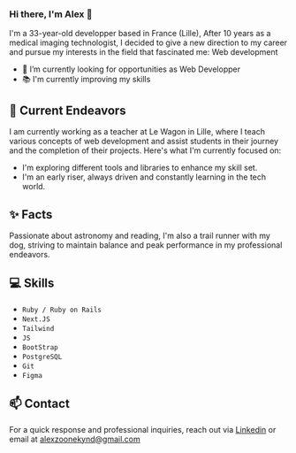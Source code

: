 ###  Hi there, I'm Alex 👋

I'm a 33-year-old developper based in France (Lille), After 10 years as a medical imaging technologist, I decided to give a new direction to my career and pursue my interests in the field that fascinated me: Web development

- 🔭 I’m currently looking for opportunities as Web Developper
- 📚 I'm currently improving my skills

## 🔭 Current Endeavors

I am currently working as a teacher at Le Wagon in Lille, where I teach various concepts of web development and assist students in their journey and the completion of their projects. Here's what I'm currently focused on: 

- I'm exploring different tools and libraries to enhance my skill set.
- I'm an early riser, always driven and constantly learning in the tech world.

## ✨ Facts

Passionate about astronomy and reading, I'm also a trail runner with my dog, striving to maintain balance and peak performance in my professional endeavors.

## 💻 Skills 

- ```Ruby / Ruby on Rails```
- ```Next.JS```
- ```Tailwind```
- ```JS```
- ```BootStrap```
- ```PostgreSQL```
- ```Git```
- ```Figma```

## 📫 Contact  
For a quick response and professional inquiries, reach out via [Linkedin](https://www.linkedin.com/in/alexzoonekynd/) or email at alexzoonekynd@gmail.com




